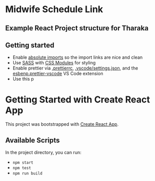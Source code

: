 # Midwife Schedule Link 
## Example React Project structure for Tharaka

## Getting started

* Enable [absolute imports](https://create-react-app.dev/docs/importing-a-component/#absolute-imports) so the import links are nice and clean
* Use [SASS](https://create-react-app.dev/docs/adding-a-sass-stylesheet/) with [CSS Modules](https://create-react-app.dev/docs/adding-a-css-modules-stylesheet/) for styling
* Enable prettier via [.prettierrc](./.prettierrc), [.vscode/settings.json](./.vscode/settings.json), and the [esbenp.prettier-vscode](https://marketplace.visualstudio.com/items?itemName=esbenp.prettier-vscode) VS Code extension
* Use this p

# Getting Started with Create React App

This project was bootstrapped with [Create React App](https://github.com/facebook/create-react-app).

## Available Scripts

In the project directory, you can run:

* `npm start`
* `npm test`
* `npm run build`
